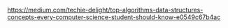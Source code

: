 https://medium.com/techie-delight/top-algorithms-data-structures-concepts-every-computer-science-student-should-know-e0549c67b4ac
